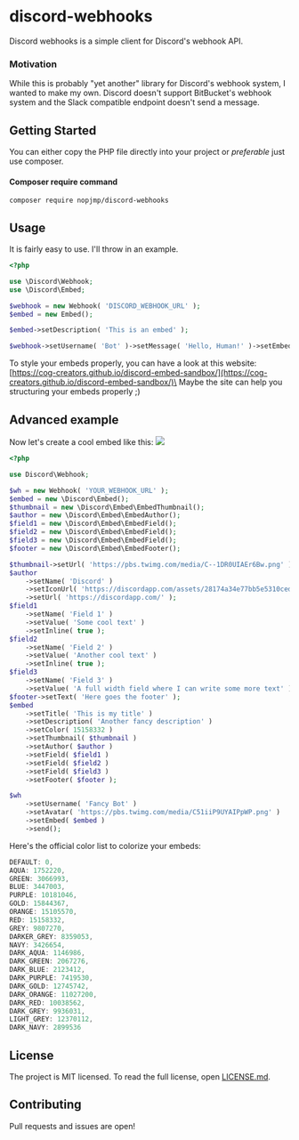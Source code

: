 # discord-webhooks

Discord webhooks is a simple client for Discord's webhook API.

### Motivation

While this is probably "yet another" library for Discord's webhook system, I wanted to make my own. Discord doesn't support BitBucket's webhook system and the Slack compatible endpoint doesn't send a message.

## Getting Started

You can either copy the PHP file directly into your project or _preferable_ just use composer.

#### Composer require command
`composer require nopjmp/discord-webhooks`

## Usage

It is fairly easy to use. I'll throw in an example.

```php
<?php

use \Discord\Webhook;
use \Discord\Embed;

$webhook = new Webhook( 'DISCORD_WEBHOOK_URL' );
$embed = new Embed();

$embed->setDescription( 'This is an embed' );

$webhook->setUsername( 'Bot' )->setMessage( 'Hello, Human!' )->setEmbed( $embed )->send();
```

To style your embeds properly, you can have a look at this website: [https://cog-creators.github.io/discord-embed-sandbox/](https://cog-creators.github.io/discord-embed-sandbox/)\
Maybe the site can help you structuring your embeds properly ;)

## Advanced example

Now let's create a cool embed like this:
![](http://scrummer.de/ss/K2017dR39.png)

```php
<?php

use Discord\Webhook;

$wh = new Webhook( 'YOUR_WEBHOOK_URL' );
$embed = new \Discord\Embed();
$thumbnail = new \Discord\Embed\EmbedThumbnail();
$author = new \Discord\Embed\EmbedAuthor();
$field1 = new \Discord\Embed\EmbedField();
$field2 = new \Discord\Embed\EmbedField();
$field3 = new \Discord\Embed\EmbedField();
$footer = new \Discord\Embed\EmbedFooter();

$thumbnail->setUrl( 'https://pbs.twimg.com/media/C--1DR0UIAEr6Bw.png' );
$author
    ->setName( 'Discord' )
    ->setIconUrl( 'https://discordapp.com/assets/28174a34e77bb5e5310ced9f95cb480b.png' )
    ->setUrl( 'https://discordapp.com/' );
$field1
    ->setName( 'Field 1' )
    ->setValue( 'Some cool text' )
    ->setInline( true );
$field2
    ->setName( 'Field 2' )
    ->setValue( 'Another cool text' )
    ->setInline( true );
$field3
    ->setName( 'Field 3' )
    ->setValue( 'A full width field where I can write some more text' );
$footer->setText( 'Here goes the footer' );
$embed
    ->setTitle( 'This is my title' )
    ->setDescription( 'Another fancy description' )
    ->setColor( 15158332 )
    ->setThumbnail( $thumbnail )
    ->setAuthor( $author )
    ->setField( $field1 )
    ->setField( $field2 )
    ->setField( $field3 )
    ->setFooter( $footer );

$wh
    ->setUsername( 'Fancy Bot' )
    ->setAvatar( 'https://pbs.twimg.com/media/C51iiP9UYAIPpWP.png' )
    ->setEmbed( $embed )
    ->send();
```

Here's the official color list to colorize your embeds:
```javascript
DEFAULT: 0,
AQUA: 1752220,
GREEN: 3066993,
BLUE: 3447003,
PURPLE: 10181046,
GOLD: 15844367,
ORANGE: 15105570,
RED: 15158332,
GREY: 9807270,
DARKER_GREY: 8359053,
NAVY: 3426654,
DARK_AQUA: 1146986,
DARK_GREEN: 2067276,
DARK_BLUE: 2123412,
DARK_PURPLE: 7419530,
DARK_GOLD: 12745742,
DARK_ORANGE: 11027200,
DARK_RED: 10038562,
DARK_GREY: 9936031,
LIGHT_GREY: 12370112,
DARK_NAVY: 2899536
```

## License

The project is MIT licensed. To read the full license, open [LICENSE.md](LICENSE.md).

## Contributing

Pull requests and issues are open!

